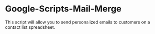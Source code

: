 # Google-Scripts-Mail-Merge

This script will allow you to send personalized emails to customers on a contact list spreadsheet. 
